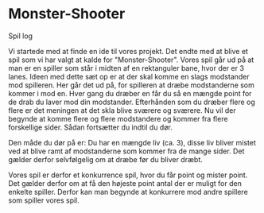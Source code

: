 # Monster-Shooter
Spil log

Vi startede med at finde en ide til vores projekt. Det endte med at blive et spil som vi har valgt at kalde for "Monster-Shooter". Vores spil går ud på at man er en spiller som står i midten af en rektanguler bane, hvor der er 3 lanes. Ideen med dette sæt op er at der skal komme en slags modstander mod spilleren. Her går det ud på, for spilleren at dræbe modstanderne som kommer i mod en. Hver gang du dræber en får du så en mængde point for de drab du laver mod din modstander. Efterhånden som du dræber flere og flere er det meningen at det skla blive sværere og sværere. Nu vil der begynde at komme flere og flere modstandere og kommer fra flere forskellige sider. Sådan fortsætter du indtil du dør. 

Den måde du dør på er: 
Du har en mængde liv (ca. 3), disse liv bliver mistet ved at blive ramt af modstanderne som kommer fra de mange sider. Det gælder derfor selvfølgelig om at dræbe før du bliver dræbt.

Vores spil er derfor et konkurrence spil, hvor du får point og mister point. Det gælder derfor om at få den højeste point antal der er muligt for den enkelte spiller. Derfor kan man begynde at konkurrere mod andre spillere som spiller vores spil.